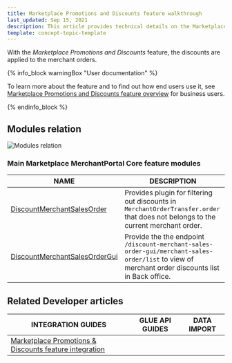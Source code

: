 ```yaml
---
title: Marketplace Promotions and Discounts feature walkthrough
last_updated: Sep 15, 2021
description: This article provides technical details on the Marketplace Promotions and Discounts feature.
template: concept-topic-template
---
```


With the *Marketplace Promotions and Discounts* feature, the discounts are applied to the merchant orders.

{% info_block warningBox "User documentation" %}

To learn more about the feature and to find out how end users use it, see [Marketplace Promotions and Discounts feature overview](/docs/marketplace/user/features/{{page.version}}/marketplace-product-options-feature-overview.html) for business users.

{% endinfo_block %}

## Modules relation

![Modules relation](https://confluence-connect.gliffy.net/embed/image/75358e26-725d-4f7d-8686-c72be236b88e.png?utm_medium=live&utm_source=custom)

### Main Marketplace MerchantPortal Core feature modules

| NAME | DESCRIPTION | 
| --- | --- |
| [DiscountMerchantSalesOrder](https://github.com/spryker/discount-merchant-sales-order) | Provides plugin for filtering out discounts in `MerchantOrderTransfer.order` that does not belongs to the current merchant order. |
| [DiscountMerchantSalesOrderGui](https://github.com/spryker/discount-merchant-sales-order) | Provide the the endpoint `/discount-merchant-sales-order-gui/merchant-sales-order/list` to view of merchant order discounts list in Back office. |

## Related Developer articles

| INTEGRATION GUIDES| GLUE API GUIDES  | DATA IMPORT   |
| -------------- | ----------------- | ------------------ |
| [Marketplace Promotions & Discounts feature integration](/docs/marketplace/dev/feature-integration-guides/{{page.version}}/marketplace-promotions-discounts-feature-integration.html) | | |
